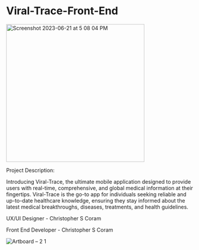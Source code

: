 # Viral-Trace-Front-End
<img width="372" alt="Screenshot 2023-06-21 at 5 08 04 PM" src="https://github.com/chriscoram123/Viral-Trace-Front-End/assets/36040531/ca2ea9a7-5f74-4f63-a540-160329a7b71b">


Project Description:

Introducing Viral-Trace, the ultimate mobile application designed to provide users with real-time, comprehensive, and global medical information at their fingertips. Viral-Trace is the go-to app for individuals seeking reliable and up-to-date healthcare knowledge, ensuring they stay informed about the latest medical breakthroughs, diseases, treatments, and health guidelines.

UX/UI Designer - Christopher S Coram

Front End Developer - Christopher S Coram

![Artboard – 2 1](https://github.com/chriscoram123/Viral-Trace-Front-End/assets/36040531/20e49a22-6b1a-4b67-8c0d-10dc68424720)
